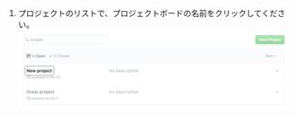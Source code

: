 1. プロジェクトのリストで、プロジェクトボードの名前をクリックしてください。 ![プロジェクトの選択](/assets/images/help/projects/select-project.png)

